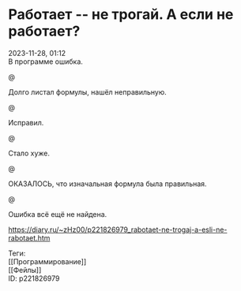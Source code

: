 Работает -- не трогай. А если не работает?
===========================================

   
 2023-11-28, 01:12   
  В программе ошибка.   
   
 @   
   
 Долго листал формулы, нашёл неправильную.   
   
 @   
   
 Исправил.   
   
 @   
   
 Стало хуже.   
   
 @   
   
 ОКАЗАЛОСЬ, что изначальная формула была правильная.   
   
 @   
   
 Ошибка всё ещё не найдена.   
    
 <https://diary.ru/~zHz00/p221826979_rabotaet-ne-trogaj-a-esli-ne-rabotaet.htm>   
   
 Теги:   
 [[Программирование]]   
 [[Фейлы]]   
 ID: p221826979